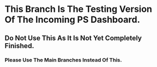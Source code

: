 # This Branch Is The Testing Version Of The Incoming PS Dashboard.
## Do Not Use This As It Is Not Yet Completely Finished.
### Please Use The Main Branches Instead Of This.
